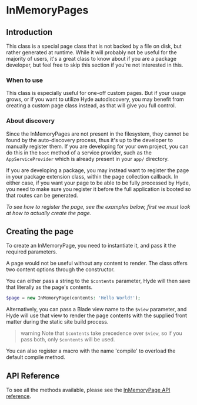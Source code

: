 # InMemoryPages

## Introduction

This class is a special page class that is not backed by a file on disk, but rather generated at runtime. While it will
probably not be useful for the majority of users, it's a great class to know about if you are a package developer,
but feel free to skip this section if you're not interested in this.

### When to use

This class is especially useful for one-off custom pages. But if your usage grows, or if you want to utilize Hyde
autodiscovery, you may benefit from creating a custom page class instead, as that will give you full control.

### About discovery

Since the InMemoryPages are not present in the filesystem, they cannot be found by the auto-discovery process,
thus it's up to the developer to manually register them. If you are developing for your own project, you can do this in
the `boot` method of a service provider, such as the `AppServiceProvider` which is already present in your `app/` directory.

If you are developing a package, you may instead want to register the page in your package extension class, within the
page collection callback. In either case, if you want your page to be able to be fully processed by Hyde, you need to
make sure you register it before the full application is booted so that routes can be generated.

_To see how to register the page, see the examples below, first we must look at how to actually create the page._


## Creating the page

To create an InMemoryPage, you need to instantiate it, and pass it the required parameters.

A page would not be useful without any content to render. The class offers two content options through the constructor.

You can either pass a string to the `$contents` parameter, Hyde will then save that literally as the page's contents.

```php
$page = new InMemoryPage(contents: 'Hello World!');
```

Alternatively, you can pass a Blade view name to the `$view` parameter, and Hyde will use that view to render the page
contents with the supplied front matter during the static site build process.

>warning Note that `$contents` take precedence over `$view`, so if you pass both, only `$contents` will be used.

You can also register a macro with the name 'compile' to overload the default compile method.


## API Reference

To see all the methods available, please see the [InMemoryPage API reference](hyde-pages#inmemorypage).
